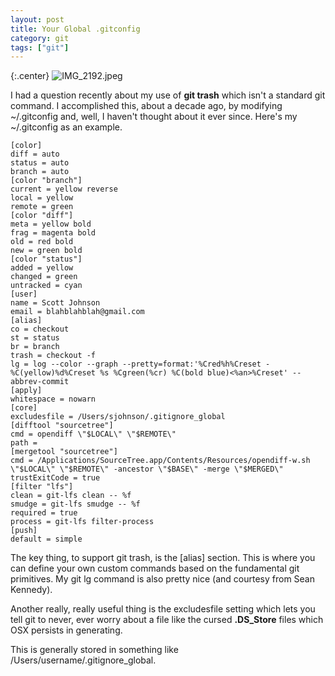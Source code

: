 ```yaml
---
layout: post
title: Your Global .gitconfig
category: git
tags: ["git"]
---
```

{:.center}
![IMG_2192.jpeg](/blog/assets/IMG_2192.jpeg)

I had a question recently about my use of **git trash** which isn't a standard git command.  I accomplished this, about a decade ago, by modifying ~/.gitconfig and, well, I haven't thought about it ever since.  Here's my ~/.gitconfig as an example.

    [color]
    diff = auto
    status = auto
    branch = auto
    [color "branch"]
    current = yellow reverse
    local = yellow
    remote = green
    [color "diff"]
    meta = yellow bold
    frag = magenta bold
    old = red bold
    new = green bold
    [color "status"]
    added = yellow
    changed = green
    untracked = cyan
    [user]
    name = Scott Johnson
    email = blahblahblah@gmail.com
    [alias]
    co = checkout
    st = status
    br = branch
    trash = checkout -f
    lg = log --color --graph --pretty=format:'%Cred%h%Creset -%C(yellow)%d%Creset %s %Cgreen(%cr) %C(bold blue)<%an>%Creset' --abbrev-commit
    [apply]
    whitespace = nowarn
    [core]
    excludesfile = /Users/sjohnson/.gitignore_global
    [difftool "sourcetree"]
    cmd = opendiff \"$LOCAL\" \"$REMOTE\"
    path = 
    [mergetool "sourcetree"]
    cmd = /Applications/SourceTree.app/Contents/Resources/opendiff-w.sh \"$LOCAL\" \"$REMOTE\" -ancestor \"$BASE\" -merge \"$MERGED\"
    trustExitCode = true
    [filter "lfs"]
    clean = git-lfs clean -- %f
    smudge = git-lfs smudge -- %f
    required = true
    process = git-lfs filter-process
    [push]
    default = simple
    
The key thing, to support git trash, is the [alias] section.  This is where you can define your own custom commands based on the fundamental git primitives.  My git lg command is also pretty nice (and courtesy from Sean Kennedy).

Another really, really useful thing is the excludesfile setting which lets you tell git to never, ever worry about a file like the cursed **.DS_Store** files which OSX persists in generating.  

This is generally stored in something like /Users/username/.gitignore_global. 
